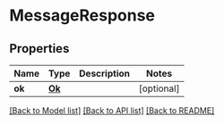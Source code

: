 # MessageResponse

## Properties
Name | Type | Description | Notes
------------ | ------------- | ------------- | -------------
**ok** | [**Ok**](Ok.md) |  | [optional] 

[[Back to Model list]](../README.md#documentation-for-models) [[Back to API list]](../README.md#documentation-for-api-endpoints) [[Back to README]](../README.md)



